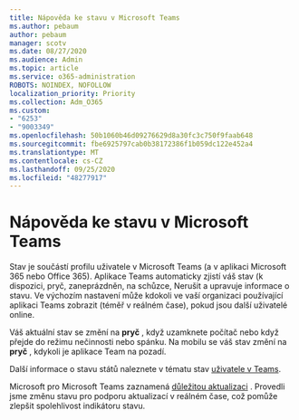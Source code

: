 ```yaml
---
title: Nápověda ke stavu v Microsoft Teams
ms.author: pebaum
author: pebaum
manager: scotv
ms.date: 08/27/2020
ms.audience: Admin
ms.topic: article
ms.service: o365-administration
ROBOTS: NOINDEX, NOFOLLOW
localization_priority: Priority
ms.collection: Adm_O365
ms.custom:
- "6253"
- "9003349"
ms.openlocfilehash: 50b1060b46d09276629d8a30fc3c750f9faab648
ms.sourcegitcommit: fbe6925797cab0b38172386f1b059dc122e452a4
ms.translationtype: MT
ms.contentlocale: cs-CZ
ms.lasthandoff: 09/25/2020
ms.locfileid: "48277917"
---
```

# <a name="help-with-presence-in-microsoft-teams"></a>Nápověda ke stavu v Microsoft Teams

Stav je součástí profilu uživatele v Microsoft Teams (a v aplikaci Microsoft 365 nebo Office 365). Aplikace Teams automaticky zjistí váš stav (k dispozici, pryč, zaneprázdněn, na schůzce, Nerušit a upravuje informace o stavu. Ve výchozím nastavení může kdokoli ve vaší organizaci používající aplikaci Teams zobrazit (téměř v reálném čase), pokud jsou další uživatelé online.

Váš aktuální stav se změní na  **pryč**  , když uzamknete počítač nebo když přejde do režimu nečinnosti nebo spánku. Na mobilu se váš stav změní na **pryč**  , kdykoli je aplikace Team na pozadí.

Další informace o stavu států naleznete v tématu stav  [uživatele v Teams](https://docs.microsoft.com/microsoftteams/presence-admins).

Microsoft pro Microsoft Teams zaznamená  [důležitou aktualizaci](https://www.microsoft.com/microsoft-365/roadmap?filters=Microsoft%20Teams&searchterms=presence) . Provedli jsme změnu stavu pro podporu aktualizací v reálném čase, což pomůže zlepšit spolehlivost indikátoru stavu.
